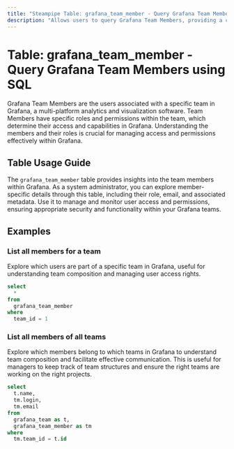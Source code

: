 ```yaml
---
title: "Steampipe Table: grafana_team_member - Query Grafana Team Members using SQL"
description: "Allows users to query Grafana Team Members, providing a comprehensive view of all the team members and their associated details."
---
```


# Table: grafana_team_member - Query Grafana Team Members using SQL

Grafana Team Members are the users associated with a specific team in Grafana, a multi-platform analytics and visualization software. Team Members have specific roles and permissions within the team, which determine their access and capabilities in Grafana. Understanding the members and their roles is crucial for managing access and permissions effectively within Grafana.

## Table Usage Guide

The `grafana_team_member` table provides insights into the team members within Grafana. As a system administrator, you can explore member-specific details through this table, including their role, email, and associated metadata. Use it to manage and monitor user access and permissions, ensuring appropriate security and functionality within your Grafana teams.

## Examples

### List all members for a team
Explore which users are part of a specific team in Grafana, useful for understanding team composition and managing user access rights.

```sql
select
  *
from
  grafana_team_member
where
  team_id = 1
```

### List all members of all teams
Explore which members belong to which teams in Grafana to understand team composition and facilitate effective communication. This is useful for managers to keep track of team structures and ensure the right teams are working on the right projects.

```sql
select
  t.name,
  tm.login,
  tm.email
from
  grafana_team as t,
  grafana_team_member as tm
where
  tm.team_id = t.id
```